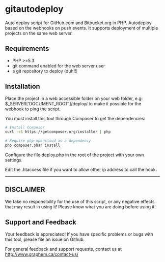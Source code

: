 # gitautodeploy
Auto deploy script for GitHub.com and Bitbucket.org in PHP. Autodeploy based on the webhooks on push events. It supports deployment of multiple projects on the same web server.

Requirements
------------
* PHP >=5.3
* git command enabled for the web server user
* a git repository to deploy (duh!!)


Installation
------------
Place the project in a web accessible folder on your web folder, e.g: $_SERVER['DOCUMENT_ROOT']/deploy/ to make it possible for the webhook to ping the script.

You must install this tool through Composer to get the dependencies:

```bash
# Install Composer
curl -sS https://getcomposer.org/installer | php

# Require php-opencloud as a dependency
php composer.phar install
```

Configure the file deploy.php in the root of the project with your own settings.

Edit the .htaccess file if you want to allow other ip address to call the hook.

- - -

DISCLAIMER
--------------------
We take no responsibility for the use of this script, or any negative effects that may result in using it! Please know what you are doing before using it.

Support and Feedback
--------------------
Your feedback is appreciated! If you have specific problems or bugs with this tool, please file an issue on Github.

For general feedback and support requests, contact us at http://www.graphem.ca/contact-us/